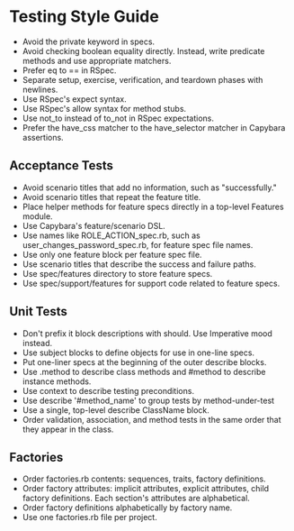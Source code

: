 Testing Style Guide
===================
* Avoid the private keyword in specs.
* Avoid checking boolean equality directly. Instead, write predicate
  methods and use appropriate matchers.
* Prefer eq to == in RSpec.
* Separate setup, exercise, verification, and teardown phases with
  newlines.
* Use RSpec's expect syntax.
* Use RSpec's allow syntax for method stubs.
* Use not_to instead of to_not in RSpec expectations.
* Prefer the have_css matcher to the have_selector matcher in Capybara
  assertions.

Acceptance Tests
----------------
* Avoid scenario titles that add no information, such as "successfully."
* Avoid scenario titles that repeat the feature title.
* Place helper methods for feature specs directly in a top-level Features module.
* Use Capybara's feature/scenario DSL.
* Use names like ROLE_ACTION_spec.rb, such as user_changes_password_spec.rb, for feature spec file names.
* Use only one feature block per feature spec file.
* Use scenario titles that describe the success and failure paths.
* Use spec/features directory to store feature specs.
* Use spec/support/features for support code related to feature specs.

Unit Tests
----------
* Don't prefix it block descriptions with should. Use Imperative mood instead.
* Use subject blocks to define objects for use in one-line specs.
* Put one-liner specs at the beginning of the outer describe blocks.
* Use .method to describe class methods and #method to describe instance methods.
* Use context to describe testing preconditions.
* Use describe '#method_name' to group tests by method-under-test
* Use a single, top-level describe ClassName block.
* Order validation, association, and method tests in the same order that they appear in the class.

Factories
---------
* Order factories.rb contents: sequences, traits, factory definitions.
* Order factory attributes: implicit attributes, explicit attributes, child factory definitions. Each section's attributes are alphabetical.
* Order factory definitions alphabetically by factory name.
* Use one factories.rb file per project.
